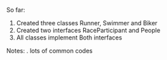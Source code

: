 So far:
1) Created three classes Runner, Swimmer and Biker
2) Created two interfaces RaceParticipant and People
3) All classes implement Both interfaces

Notes: . lots of common codes